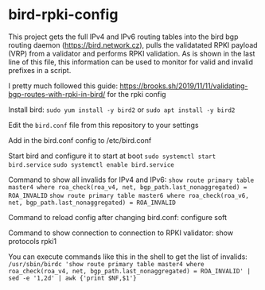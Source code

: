 # bird-rpki-config
 
 This project gets the full IPv4 and IPv6 routing tables into the bird bgp routing daemon (https://bird.network.cz), pulls the validatated RPKI payload (VRP) from a validator and performs RPKI validation.  As is shown in the last line of this file, this information can be used to monitor for valid and invalid prefixes in a script.

I pretty much followed this guide: https://brooks.sh/2019/11/11/validating-bgp-routes-with-rpki-in-bird/ for the rpki config

Install bird:
`sudo yum install -y bird2`
or
`sudo apt install -y bird2`

Edit the `bird.conf` file from this repository to your settings

Add in the bird.conf config to /etc/bird.conf 

Start bird and configure it to start at boot
`sudo systemctl start bird.service`
`sudo systemctl enable bird.service`

Command to show all invalids for IPv4 and IPv6:
`show route primary table master4 where roa_check(roa_v4, net, bgp_path.last_nonaggregated) = ROA_INVALID`
`show route primary table master6 where roa_check(roa_v6, net, bgp_path.last_nonaggregated) = ROA_INVALID`

Command to reload config after changing bird.conf:
configure soft

Command to show connection to connection to RPKI validator:
show protocols rpki1

You can execute commands like this in the shell to get the list of invalids:
`/usr/sbin/birdc 'show route primary table master4 where roa_check(roa_v4, net, bgp_path.last_nonaggregated) = ROA_INVALID' | sed -e '1,2d' | awk {'print $NF,$1'}`

